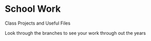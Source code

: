 # School Work
Class Projects and Useful Files

Look through the branches to see your work through out the years

